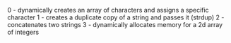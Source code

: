 0 - dynamically creates an array of characters and assigns a specific character
1 - creates a duplicate copy of a string and passes it (strdup)
2 - concatenates two strings
3 - dynamically allocates memory for a 2d array of integers
